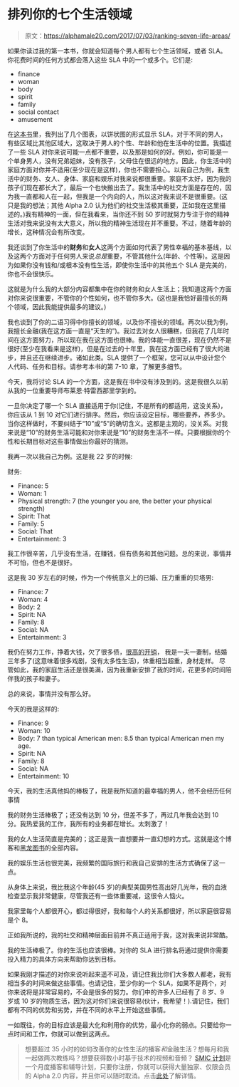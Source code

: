 # 排列你的七个生活领域

> 原文：<https://alphamale20.com/2017/07/03/ranking-seven-life-areas/>

如果你读过我的第一本书，你就会知道每个男人都有七个生活领域，或者 SLA。你花费时间的任何方式都会落入这些 SLA 中的一个或多个。它们是:

*   finance
*   woman
*   body
*   spirit
*   family
*   social contact
*   amusement

在[这本书](http://www.alphamalebook.com/)里，我列出了几个图表，以饼状图的形式显示 SLA，对于不同的男人，有些区域比其他区域大，这取决于男人的个性、年龄和他在生活中的位置。我描述了一些 SLA 对你来说可能一点都不重要，以及那是如何的好。例如，你可能是一个单身男人，没有兄弟姐妹，没有孩子，父母住在很远的地方。因此，你生活中的家庭方面对你并不适用(至少现在是这样)，你也不需要担心。以我自己为例，我生活中的财务、女人、身体、家庭和娱乐对我来说都很重要。家庭不太好，因为我的孩子们现在都长大了，最后一个也快搬出去了。我生活中的社交方面是存在的，因为我一直都和人在一起，但我是一个内向的人，所以这对我来说不是很重要。(这只是我的想法；其他 Alpha 2.0 认为他们的社交生活极其重要，正如我在这里描述的。)我有精神的一面，但在我看来，当你还不到 50 岁时就努力专注于你的精神生活对我来说没有太大意义，所以我的精神生活现在并不重要。不过，随着年龄的增长，这种情况会有所改变。

我还谈到了你生活中的**财务**和**女人**这两个方面如何代表了男性幸福的基本基线，以及这两个方面对于任何男人来说*总是*重要，不管其他什么(年龄、个性等)。这是因为如果你没有钱和/或根本没有性生活，即使你生活中的其他五个 SLA 是完美的，你也不会很快乐。

这就是为什么我的大部分内容都集中在你的财务和女人生活上；我知道这两个方面对你来说很重要，不管你的个性如何，也不管你多大。(这也是我恰好最擅长的两个领域，因此我能提供最多的建议。)

我也谈到了你的二语习得中你擅长的领域，以及你不擅长的领域。再次以我为例，我擅长金融(我在这方面一直是“天生的”)。我过去对女人很糟糕，但我花了几年时间在这方面努力，所以现在我在这方面也很棒。我的体能一直很差，现在仍然不是很好(至少在我看来是这样)，但是在过去的十年里，我在这方面已经有了很大的进步，并且还在继续进步。诸如此类。SLA 提供了一个框架，您可以从中设计您个人代码、任务和目标。请参考本书的第 7-10 章，了解更多细节。

今天，我将讨论 SLA 的一个方面，这是我在书中没有涉及到的。这是我很久以前从我的一位重要导师布莱恩·特雷西那里学到的。

一旦你决定了哪一个 SLA 直接适用于你(记住，不是所有的都适用，这没关系)，你应该从 1 到 10 对它们进行排序。然后，你应该设定目标，哪些要养，养多少。当你这样做时，不要纠结于“10”或“5”的确切含义。这都是主观的，没关系。对我来说是“10”的财务生活可能和对你来说是“10”的财务生活不一样。只要根据你的个性和长期目标对这些事情做出你最好的猜测。

我再一次以我自己为例。这是我 22 岁的时候:

财务:

*   Finance: 5
*   Woman: 1
*   Physical strength: 7 (the younger you are, the better your physical strength)
*   Spirit: That
*   Family: 5
*   Social: That
*   Entertainment: 3

我工作很辛苦，几乎没有生活，在赚钱，但有债务和其他问题。总的来说，事情并不可怕，但也不是很好。

这是我 30 岁左右的时候，作为一个传统意义上的已婚、压力重重的贝塔男:

*   Finance: 7
*   Woman: 4
*   Body: 2
*   Spirit: NA
*   Family: 8
*   Social: NA
*   Entertainment: 3

我仍在努力工作，挣着大钱，欠了很多债，[很高的开销](https://blackdragonblog.com/2015/12/10/being-married-is-very-expensive/)， 我是一夫一妻制，结婚三年多了(这意味着很多戏剧，没有太多性生活)，体重相当超重，身材走样。 尽管如此，我的家庭生活还是很美满，因为我重新安排了我的时间，花更多的时间陪伴我的孩子和妻子。

总的来说，事情并没有那么好。

今天的我是这样的:

*   Finance: 9
*   Woman: 10
*   Body: 7 than typical American men: 8.5 than typical American men my age.
*   Spirit: NA
*   Family: 8
*   Social: NA
*   Entertainment: 10

今天，我的生活真他妈的棒极了，我是我所知道的最幸福的男人，他不会经历任何事情

我的财务生活棒极了；还没有达到 10 分，但差不多了，再过几年我会达到 10 分。我热爱我的工作，我所有的业务都在增长。太刺激了！

我的女人生活简直是完美的；这正是我一直想要并一直幻想的方式。这就是这个博客和[黑龙图书](http://www.blackdragonsystem.com/productsservices.html)的全部内容。

我的娱乐生活也很完美，我频繁的国际旅行和我自己安排的生活方式确保了这一点。

从身体上来说，我比我这个年龄(45 岁)的典型美国男性高出好几光年，我的血液检查显示我非常健康，尽管我还有一些体重要减，这很令人恼火。

我家里每个人都很开心，都过得很好，我和每个人的关系都很好，所以家庭很容易是个 8。

正如我所说的，我的社交和精神层面目前并不真正适用于我，这对我来说非常酷。

我的生活棒极了。你的生活也应该很棒。对你的 SLA 进行排名将通过提供你需要投入精力的具体方向来帮助你达到目标。

如果我刚才描述的对你来说听起来遥不可及，请记住我比你们大多数人都老，我有相当多的时间来做这些事情。也请记住，至少你的一个 SLA，如果不是两个，对你来说将是非常容易的，不会是很多的努力。你们中的许多人已经有了 8 岁、9 岁或 10 岁的物质生活，因为这对你们来说很容易(伙计，我希望！).请记住，我们都有不同的优势和劣势，并在不同的水平上开始这些事情。

一如既往，你的目标应该是最大化和利用你的优势，最小化你的弱点。只要给你一点时间和工作，你就可以做到这两点。

> 想要超过 35 小时的如何改善你的女性生活的播客*和*金融生活？想每月和我一起做两次教练吗？想要获得数小时基于技术的视频和音频？ [SMIC 计划](https://alphamale20.kartra.com/page/vIL17)是一个月度播客和辅导计划，只要你注册，你就可以获得大量独家、仅限会员的 Alpha 2.0 内容，并且你可以随时取消。点击[此处](https://alphamale20.kartra.com/page/vIL17)了解详情。
> 
> 